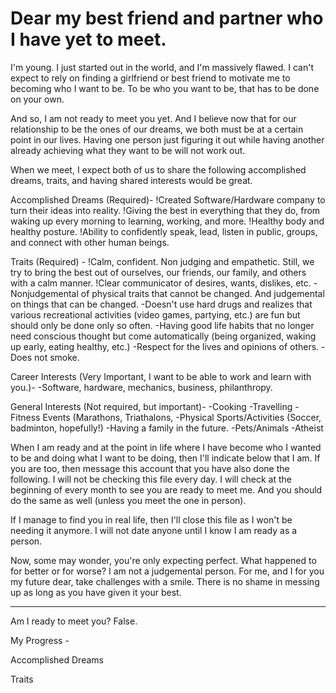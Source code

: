 # Dear my best friend and partner who I have yet to meet.

I'm young. I just started out in the world, and I'm massively flawed. I can't expect to rely on finding a girlfriend or best friend to motivate me to becoming who I want to be. To be who you want to be, that has to be done on your own. 

And so, I am not ready to meet you yet. And I believe now that for our relationship to be the ones of our dreams, we both must be at a certain point in our lives. Having one person just figuring it out while having another already achieving what they want to be will not work out.

When we meet, I expect both of us to share the following accomplished dreams, traits, and having shared interests would be great.

Accomplished Dreams (Required)-
!Created Software/Hardware company to turn their ideas into reality.
!Giving the best in everything that they do, from waking up every morning to learning, working, and more.
!Healthy body and healthy posture.
!Ability to confidently speak, lead, listen in public, groups, and connect with other human beings.

Traits (Required) -
!Calm, confident. Non judging and empathetic. Still, we try to bring the best out of ourselves, our friends, our family, and others with a calm manner. 
!Clear communicator of desires, wants, dislikes, etc.
-Nonjudgemental of physical traits that cannot be changed. And judgemental on things that can be changed.
-Doesn't use hard drugs and realizes that various recreational activities (video games, partying, etc.) are fun but should only be done only so often.
-Having good life habits that no longer need conscious thought but come automatically (being organized, waking up early, eating healthy, etc.)
-Respect for the lives and opinions of others.
-Does not smoke.

Career Interests (Very Important, I want to be able to work and learn with you.)-
-Software, hardware, mechanics, business, philanthropy.

General Interests (Not required, but important)-
-Cooking
-Travelling
-Fitness Events (Marathons, Triathalons,
-Physical Sports/Activities (Soccer, badminton, hopefully!)
-Having a family in the future.
-Pets/Animals
-Atheist

When I am ready and at the point in life where I have become who I wanted to be and doing what I want to be doing, then I'll indicate below that I am. If you are too, then message this account that you have also done the following. I will not be checking this file every day. I will check at the beginning of every month to see you are ready to meet me. And you should do the same as well (unless you meet the one in person). 

If I manage to find you in real life, then I'll close this file as I won't be needing it anymore. I will not date anyone until I know I am ready as a person.

Now, some may wonder, you're only expecting perfect. What happened to for better or for worse? I am not a judgemental person. For me, and I for you my future dear, take challenges with a smile. There is no shame in messing up as long as you have given it your best.



______________________________
Am I ready to meet you? False.

My Progress -

Accomplished Dreams

Traits
